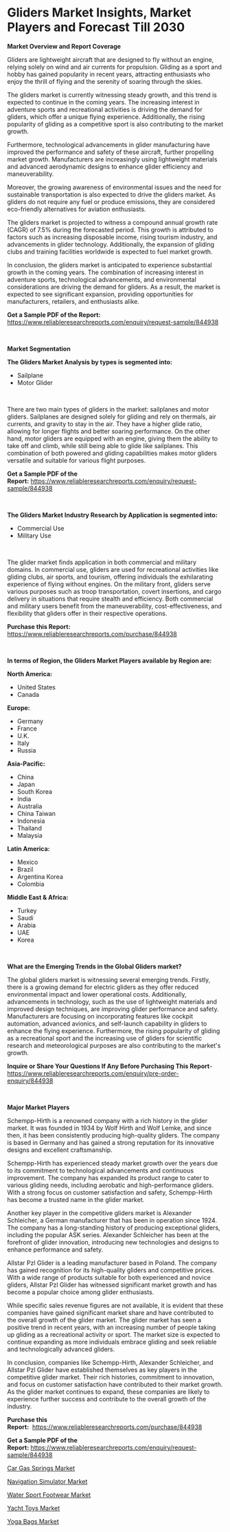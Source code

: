 <p><h1>Gliders Market Insights, Market Players and Forecast Till 2030</h1></p><p><strong>Market Overview and Report Coverage</strong></p>
<p><p>Gliders are lightweight aircraft that are designed to fly without an engine, relying solely on wind and air currents for propulsion. Gliding as a sport and hobby has gained popularity in recent years, attracting enthusiasts who enjoy the thrill of flying and the serenity of soaring through the skies.</p><p>The gliders market is currently witnessing steady growth, and this trend is expected to continue in the coming years. The increasing interest in adventure sports and recreational activities is driving the demand for gliders, which offer a unique flying experience. Additionally, the rising popularity of gliding as a competitive sport is also contributing to the market growth.</p><p>Furthermore, technological advancements in glider manufacturing have improved the performance and safety of these aircraft, further propelling market growth. Manufacturers are increasingly using lightweight materials and advanced aerodynamic designs to enhance glider efficiency and maneuverability.</p><p>Moreover, the growing awareness of environmental issues and the need for sustainable transportation is also expected to drive the gliders market. As gliders do not require any fuel or produce emissions, they are considered eco-friendly alternatives for aviation enthusiasts.</p><p>The gliders market is projected to witness a compound annual growth rate (CAGR) of 7.5% during the forecasted period. This growth is attributed to factors such as increasing disposable income, rising tourism industry, and advancements in glider technology. Additionally, the expansion of gliding clubs and training facilities worldwide is expected to fuel market growth.</p><p>In conclusion, the gliders market is anticipated to experience substantial growth in the coming years. The combination of increasing interest in adventure sports, technological advancements, and environmental considerations are driving the demand for gliders. As a result, the market is expected to see significant expansion, providing opportunities for manufacturers, retailers, and enthusiasts alike.</p></p>
<p><strong>Get a Sample PDF of the Report:</strong> <a href="https://www.reliableresearchreports.com/enquiry/request-sample/844938">https://www.reliableresearchreports.com/enquiry/request-sample/844938</a></p>
<p>&nbsp;</p>
<p><strong>Market Segmentation</strong></p>
<p><strong>The Gliders Market Analysis by types is segmented into:</strong></p>
<p><ul><li>Sailplane</li><li>Motor Glider</li></ul></p>
<p>&nbsp;</p>
<p><p>There are two main types of gliders in the market: sailplanes and motor gliders. Sailplanes are designed solely for gliding and rely on thermals, air currents, and gravity to stay in the air. They have a higher glide ratio, allowing for longer flights and better soaring performance. On the other hand, motor gliders are equipped with an engine, giving them the ability to take off and climb, while still being able to glide like sailplanes. This combination of both powered and gliding capabilities makes motor gliders versatile and suitable for various flight purposes.</p></p>
<p><strong>Get a Sample PDF of the Report:</strong>&nbsp;<a href="https://www.reliableresearchreports.com/enquiry/request-sample/844938">https://www.reliableresearchreports.com/enquiry/request-sample/844938</a></p>
<p>&nbsp;</p>
<p><strong>The Gliders Market Industry Research by Application is segmented into:</strong></p>
<p><ul><li>Commercial Use</li><li>Military Use</li></ul></p>
<p>&nbsp;</p>
<p><p>The glider market finds application in both commercial and military domains. In commercial use, gliders are used for recreational activities like gliding clubs, air sports, and tourism, offering individuals the exhilarating experience of flying without engines. On the military front, gliders serve various purposes such as troop transportation, covert insertions, and cargo delivery in situations that require stealth and efficiency. Both commercial and military users benefit from the maneuverability, cost-effectiveness, and flexibility that gliders offer in their respective operations.</p></p>
<p><strong>Purchase this Report:</strong>&nbsp; <a href="https://www.reliableresearchreports.com/purchase/844938">https://www.reliableresearchreports.com/purchase/844938</a></p>
<p>&nbsp;</p>
<p><strong>In terms of Region, the Gliders Market Players available by Region are:</strong></p>
<p>
    <p> <strong> North America: </strong>
        <ul>
            <li>United States</li>
            <li>Canada</li>
        </ul>
        </p> 
    <p> <strong> Europe: </strong>
        <ul>
            <li>Germany</li>
            <li>France</li>
            <li>U.K.</li>
            <li>Italy</li>
            <li>Russia</li>
        </ul>
        </p> 
    <p> <strong> Asia-Pacific: </strong>
        <ul>
            <li>China</li>
            <li>Japan</li>
            <li>South Korea</li>
            <li>India</li>
            <li>Australia</li>
            <li>China Taiwan</li>
            <li>Indonesia</li>
            <li>Thailand</li>
            <li>Malaysia</li>
        </ul>
        </p> 
    <p> <strong> Latin America: </strong>
        <ul>
            <li>Mexico</li>
            <li>Brazil</li>
            <li>Argentina Korea</li>
            <li>Colombia</li>
        </ul>
        </p> 
    <p> <strong> Middle East & Africa: </strong>
        <ul>
            <li>Turkey</li>
            <li>Saudi</li>
            <li>Arabia</li>
            <li>UAE</li>
            <li>Korea</li>
        </ul>
    </p>
    </p>
<p>&nbsp;</p>
<p><strong>What are the Emerging Trends in the Global Gliders market?</strong></p>
<p><p>The global gliders market is witnessing several emerging trends. Firstly, there is a growing demand for electric gliders as they offer reduced environmental impact and lower operational costs. Additionally, advancements in technology, such as the use of lightweight materials and improved design techniques, are improving glider performance and safety. Manufacturers are focusing on incorporating features like cockpit automation, advanced avionics, and self-launch capability in gliders to enhance the flying experience. Furthermore, the rising popularity of gliding as a recreational sport and the increasing use of gliders for scientific research and meteorological purposes are also contributing to the market's growth.</p></p>
<p><strong>Inquire or Share Your Questions If Any Before Purchasing This Report</strong>- <a href="https://www.reliableresearchreports.com/enquiry/pre-order-enquiry/844938">https://www.reliableresearchreports.com/enquiry/pre-order-enquiry/844938</a></p>
<p>&nbsp;</p>
<p><strong>Major Market Players</strong></p>
<p><p>Schempp-Hirth is a renowned company with a rich history in the glider market. It was founded in 1934 by Wolf Hirth and Wolf Lemke, and since then, it has been consistently producing high-quality gliders. The company is based in Germany and has gained a strong reputation for its innovative designs and excellent craftsmanship.</p><p>Schempp-Hirth has experienced steady market growth over the years due to its commitment to technological advancements and continuous improvement. The company has expanded its product range to cater to various gliding needs, including aerobatic and high-performance gliders. With a strong focus on customer satisfaction and safety, Schempp-Hirth has become a trusted name in the glider market.</p><p>Another key player in the competitive gliders market is Alexander Schleicher, a German manufacturer that has been in operation since 1924. The company has a long-standing history of producing exceptional gliders, including the popular ASK series. Alexander Schleicher has been at the forefront of glider innovation, introducing new technologies and designs to enhance performance and safety.</p><p>Allstar Pzl Glider is a leading manufacturer based in Poland. The company has gained recognition for its high-quality gliders and competitive prices. With a wide range of products suitable for both experienced and novice gliders, Allstar Pzl Glider has witnessed significant market growth and has become a popular choice among glider enthusiasts.</p><p>While specific sales revenue figures are not available, it is evident that these companies have gained significant market share and have contributed to the overall growth of the glider market. The glider market has seen a positive trend in recent years, with an increasing number of people taking up gliding as a recreational activity or sport. The market size is expected to continue expanding as more individuals embrace gliding and seek reliable and technologically advanced gliders.</p><p>In conclusion, companies like Schempp-Hirth, Alexander Schleicher, and Allstar Pzl Glider have established themselves as key players in the competitive glider market. Their rich histories, commitment to innovation, and focus on customer satisfaction have contributed to their market growth. As the glider market continues to expand, these companies are likely to experience further success and contribute to the overall growth of the industry.</p></p>
<p><strong>Purchase this Report:</strong>&nbsp;&nbsp;<a href="https://www.reliableresearchreports.com/purchase/844938">https://www.reliableresearchreports.com/purchase/844938</a></p>
<p></p>
<p><strong>Get a Sample PDF of the Report:</strong>&nbsp;<a href="https://www.reliableresearchreports.com/enquiry/request-sample/844938">https://www.reliableresearchreports.com/enquiry/request-sample/844938</a></p>
<p><p><a href="https://github.com/rexevange/Market-Research-Report-List-1/blob/main/car-gas-springs-market.md">Car Gas Springs Market</a></p><p><a href="https://github.com/lilstefpacute/Market-Research-Report-List-1/blob/main/navigation-simulator-market.md">Navigation Simulator Market</a></p><p><a href="https://medium.com/@ssantosh15121999/water-sport-footwear-market-report-reveals-the-latest-trends-and-growth-opportunities-of-this-639b9d73b565">Water Sport Footwear Market</a></p><p><a href="https://medium.com/@sanju991215/yacht-toys-market-trends-forecast-and-competitive-analysis-to-2030-fb759348b5a0">Yacht Toys Market</a></p><p><a href="https://medium.com/@santo151299/yoga-bags-market-analysis-its-cagr-market-segmentation-and-global-industry-overview-e68d740722eb">Yoga Bags Market</a></p></p>